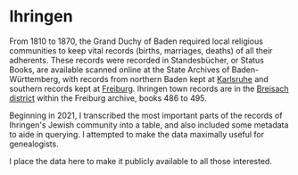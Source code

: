 # Ihringen
From 1810 to 1870, the Grand Duchy of Baden required local religious communities to keep vital records (births, marriages, deaths) of all their adherents. These records were recorded in Standesbücher, or Status Books, are available scanned online at the State Archives of Baden-Württemberg, with records from northern Baden kept at [Karlsruhe](https://www2.landesarchiv-bw.de/ofs21/olf/struktur.php?bestand=12390) and southern records kept at [Freiburg](https://www2.landesarchiv-bw.de/ofs21/olf/struktur.php?bestand=10028). Ihringen town records are in the [Breisach district](https://www2.landesarchiv-bw.de/ofs21/olf/struktur.php?bestand=10028&klassi=&anzeigeKlassi=003) within the Freiburg archive, books 486 to 495. 

Beginning in 2021, I transcribed the most important parts of the records of Ihringen's Jewish community into a table, and also included some metadata to aide in querying. I attempted to make the data maximally useful for genealogists. 

I place the data here to make it publicly available to all those interested.

